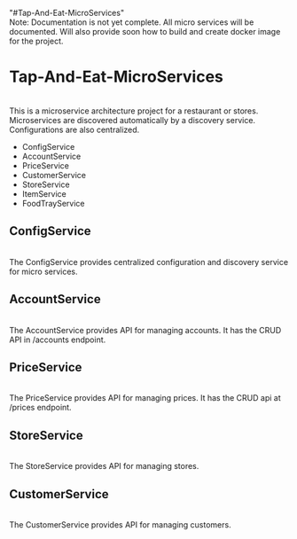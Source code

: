 "#Tap-And-Eat-MicroServices" 
</br>
Note: Documentation is not yet complete. All micro services will be documented. Will also provide soon how to build and create docker image for the project.

<h1>Tap-And-Eat-MicroServices</h1>
</br>
This is a microservice architecture project for a restaurant or stores. Microservices are discovered automatically by a discovery service. Configurations are also centralized.
<ul>
<li>ConfigService</li>
<li>AccountService</li>
<li>PriceService</li>
<li>CustomerService</li>
<li>StoreService</li>
<li>ItemService</li>
<li>FoodTrayService</li>
</ul>
<h2>ConfigService</h2>
</br>
The ConfigService provides centralized configuration and discovery service for micro services.
<h2>AccountService</h2>
</br>
The AccountService provides API for managing accounts. It has the CRUD API in /accounts endpoint.
<h2>PriceService</h2>
</br>
The PriceService provides API for managing prices. It has the CRUD api at /prices endpoint.
<h2>StoreService</h2>
</br>
The StoreService provides API for managing stores.
<h2>CustomerService</h2>
</br>
The CustomerService provides API for managing customers.
